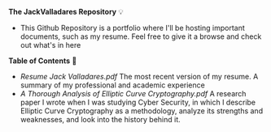 **The JackValladares Repository** 💡
 - This Github Repository is a portfolio where I'll be hosting important documents, such as my resume. Feel free to give it a browse and check out what's in here

**Table of Contents** 📘
- _Resume Jack Valladares.pdf_ The most recent version of my resume. A summary of my professional and academic experience
- _A Thorough Analysis of Elliptic Curve Cryptography.pdf_ A research paper I wrote when I was studying Cyber Security, in which I describe Elliptic Curve Cryptography as
  a methodology, analyze its strengths and weaknesses, and look into the history behind it.
